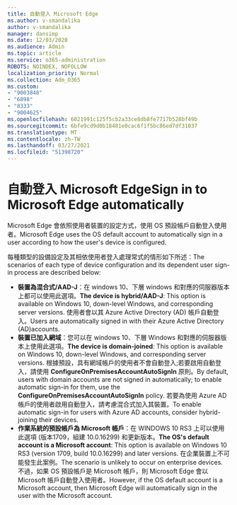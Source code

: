 ```yaml
---
title: 自動登入 Microsoft Edge
ms.author: v-smandalika
author: v-smandalika
manager: dansimp
ms.date: 12/03/2020
ms.audience: Admin
ms.topic: article
ms.service: o365-administration
ROBOTS: NOINDEX, NOFOLLOW
localization_priority: Normal
ms.collection: Adm_O365
ms.custom:
- "9003848"
- "6898"
- "8333"
- "9004625"
ms.openlocfilehash: 6021991c125f5cb2a33ce8db8fe7717b528bf49b
ms.sourcegitcommit: 6bfe9cd9d0b18481e0cac6f1f5bc86ed7df31037
ms.translationtype: MT
ms.contentlocale: zh-TW
ms.lasthandoff: 03/27/2021
ms.locfileid: "51398720"
---
```

# <a name="sign-in-to-microsoft-edge-automatically"></a><span data-ttu-id="6ac46-102">自動登入 Microsoft Edge</span><span class="sxs-lookup"><span data-stu-id="6ac46-102">Sign in to Microsoft Edge automatically</span></span>

<span data-ttu-id="6ac46-103">Microsoft Edge 會依照使用者裝置的設定方式，使用 OS 預設帳戶自動登入使用者。</span><span class="sxs-lookup"><span data-stu-id="6ac46-103">Microsoft Edge uses the OS default account to automatically sign in a user according to how the user's device is configured.</span></span> 

<span data-ttu-id="6ac46-104">每種類型的設備設定及其相依使用者登入處理常式的情形如下所述：</span><span class="sxs-lookup"><span data-stu-id="6ac46-104">The scenarios of each type of device configuration and its dependent user sign-in process are described below:</span></span>

- <span data-ttu-id="6ac46-105">**裝置為混合式/AAD-J**：在 windows 10、下層 windows 和對應的伺服器版本上都可以使用此選項。</span><span class="sxs-lookup"><span data-stu-id="6ac46-105">**The device is hybrid/AAD-J**: This option is available on Windows 10, down-level Windows, and corresponding server versions.</span></span> <span data-ttu-id="6ac46-106">使用者會以其 Azure Active Directory (AD) 帳戶自動登入。</span><span class="sxs-lookup"><span data-stu-id="6ac46-106">Users are automatically signed in with their Azure Active Directory (AD)accounts.</span></span>
- <span data-ttu-id="6ac46-107">**裝置已加入網域**：您可以在 windows 10、下層 Windows 和對應的伺服器版本上使用此選項。</span><span class="sxs-lookup"><span data-stu-id="6ac46-107">**The device is domain-joined**: This option is available on Windows 10, down-level Windows, and corresponding server versions.</span></span> <span data-ttu-id="6ac46-108">根據預設，具有網域帳戶的使用者不會自動登入;若要啟用自動登入，請使用 **ConfigureOnPremisesAccountAutoSignIn** 原則。</span><span class="sxs-lookup"><span data-stu-id="6ac46-108">By default, users with domain accounts are not signed in automatically; to enable automatic sign-in for them, use the **ConfigureOnPremisesAccountAutoSignIn** policy.</span></span> <span data-ttu-id="6ac46-109">若要為使用 Azure AD 帳戶的使用者啟用自動登入，請考慮混合式加入其裝置。</span><span class="sxs-lookup"><span data-stu-id="6ac46-109">To enable automatic sign-in for users with Azure AD accounts, consider hybrid-joining their devices.</span></span>
- <span data-ttu-id="6ac46-110">**作業系統的預設帳戶為 Microsoft 帳戶**：在 WINDOWS 10 RS3 上可以使用此選項 (版本1709，組建 10.0.16299) 和更新版本。</span><span class="sxs-lookup"><span data-stu-id="6ac46-110">**The OS's default account is a Microsoft account**: This option is available on Windows 10 RS3 (version 1709, build 10.0.16299) and later versions.</span></span> <span data-ttu-id="6ac46-111">在企業裝置上不可能發生此案例。</span><span class="sxs-lookup"><span data-stu-id="6ac46-111">The scenario is unlikely to occur on enterprise devices.</span></span> <span data-ttu-id="6ac46-112">不過，如果 OS 預設帳戶是 Microsoft 帳戶，則 Microsoft Edge 會以 Microsoft 帳戶自動登入使用者。</span><span class="sxs-lookup"><span data-stu-id="6ac46-112">However, if the OS default account is a Microsoft account, then Microsoft Edge will automatically sign in the user with the Microsoft account.</span></span>
 
 
